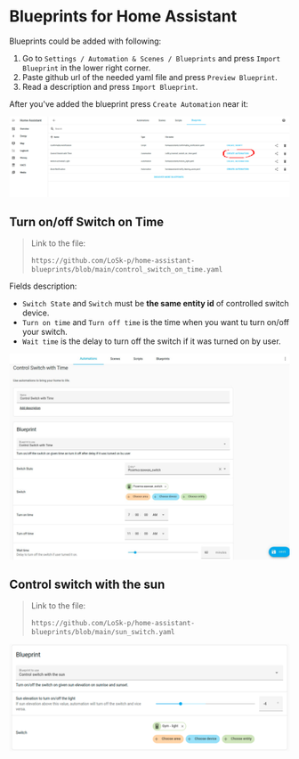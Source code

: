 # Blueprints for Home Assistant
Blueprints could be added with following:

1. Go to `Settings / Automation & Scenes / Blueprints` and press `Import Blueprint` in the lower right corner.
2. Paste github url of the needed yaml file and press `Preview Blueprint`.
3. Read a description and press `Import Blueprint`.

After you've added the blueprint press `Create Automation` near it:

![blueprints](./media/blueprints.jpg)

## Turn on/off Switch on Time

> Link to the file:
> ```
> https://github.com/LoSk-p/home-assistant-blueprints/blob/main/control_switch_on_time.yaml
> ```

Fields description:

- `Switch State` and `Switch` must be **the same entity id** of controlled switch device.
- `Turn on time` and `Turn off time` is the time when you want tu turn on/off your switch.
- `Wait time` is the delay to turn off the switch if it was turned on by user.

![create_blueprint](./media/create_blueprint.jpg)

## Control switch with the sun

> Link to the file:
> ```
> https://github.com/LoSk-p/home-assistant-blueprints/blob/main/sun_switch.yaml
> ```

![create_blueprint](./media/switch_sun.png)